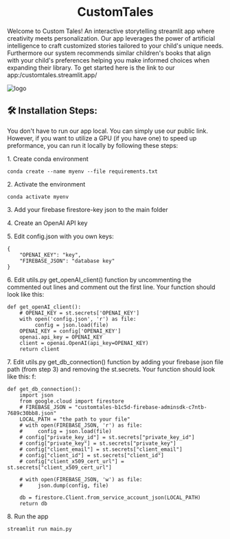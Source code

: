 <h1 align="center" id="title">CustomTales</h1>

<p id="description">Welcome to Custom Tales! An interactive storytelling streamlit app where creativity meets personalization. Our app leverages the power of artificial intelligence to craft customized stories tailored to your child's unique needs. Furthermore our system recommends similar children's books that align with your child's preferences helping you make informed choices when expanding their library. To get started here is the link to our app:/customtales.streamlit.app/</p>

![logo](https://github.com/maayan-aytek/custom_tales/assets/81248290/878fbd3b-c6a1-4666-94dc-ce766516afef)

<h2>🛠️ Installation Steps:</h2>

<p id="description">You don't have to run our app local. You can simply use our public link. However, if you want to utilize a GPU (if you have one) to speed up preformance, you can run it locally by following these steps:</p>
<p>1. Create conda environment</p>

```
conda create --name myenv --file requirements.txt
```

<p>2. Activate the environment</p>

```
conda activate myenv
```

<p>3. Add your firebase firestore-key json to the main folder</p>

<p>4. Create an OpenAI API key</p>

<p>5. Edit config.json with you own keys:</p>

```
{
    "OPENAI_KEY": "key",
    "FIREBASE_JSON": "database key"
}
```

<p>6. Edit utils.py get_openAI_client() function by uncommenting the commented out lines and comment out the first line. Your function should look like this:</p>

```
def get_openAI_client():
    # OPENAI_KEY = st.secrets['OPENAI_KEY']
    with open('config.json', 'r') as file:
         config = json.load(file)
    OPENAI_KEY = config['OPENAI_KEY']
    openai.api_key = OPENAI_KEY
    client = openai.OpenAI(api_key=OPENAI_KEY)
    return client
```

<p>7. Edit utils.py get_db_connection() function by adding your firebase json file path (from step 3) and removing the st.secrets. Your function should look like this: f:</p>

```
def get_db_connection():
    import json
    from google.cloud import firestore
    # FIREBASE_JSON = "customtales-b1c5d-firebase-adminsdk-c7ntb-7689c30bb8.json"
    LOCAL_PATH = "the path to your file"
    # with open(FIREBASE_JSON, 'r') as file:
    #     config = json.load(file)
    # config["private_key_id"] = st.secrets["private_key_id"]
    # config["private_key"] = st.secrets["private_key"]
    # config["client_email"] = st.secrets["client_email"]
    # config["client_id"] = st.secrets["client_id"]
    # config["client_x509_cert_url"] = st.secrets["client_x509_cert_url"]
    
    # with open(FIREBASE_JSON, 'w') as file:
    #     json.dump(config, file)

    db = firestore.Client.from_service_account_json(LOCAL_PATH)
    return db
```

<p>8. Run the app</p>

```
streamlit run main.py
```
